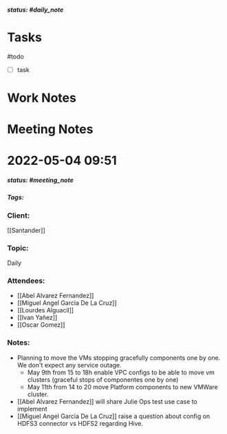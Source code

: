##### status: #daily_note 

# Tasks

#todo 
- [ ] task

# Work Notes

# Meeting Notes
# 2022-05-04 09:51
##### status: #meeting_note
##### Tags:

### Client:
[[Santander]]

### Topic:
Daily

### Attendees:
* [[Abel Alvarez Fernandez]]
* [[Miguel Angel Garcia De La Cruz]]
* [[Lourdes Alguacil]]
* [[Ivan Yañez]]
* [[Oscar Gomez]]

### Notes:

- Planning to move the VMs stopping gracefully components one by one. We don't expect any service outage. 
	- May 9th from 15 to 18h enable VPC configs to be able to move vm clusters (graceful stops of componentes one by one) 
	- May 11th from 14 to 20 move Platform components to new VMWare cluster.
- [[Abel Alvarez Fernandez]] will share Julie Ops test use case to implement
- [[Miguel Angel Garcia De La Cruz]] raise a question about config on HDFS3 connector vs HDFS2 regarding Hive.